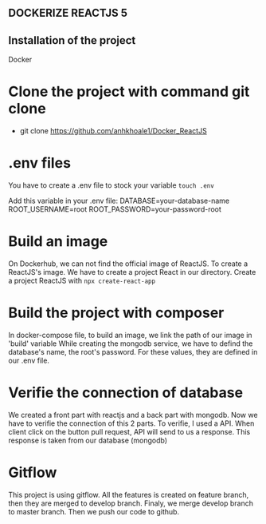 ## DOCKERIZE REACTJS 5

## Installation of the project

Docker

# Clone the project with command git clone

- git clone https://github.com/anhkhoale1/Docker_ReactJS

# .env files

You have to create a .env file to stock your variable
`touch .env`

Add this variable in your .env file:
DATABASE=your-database-name
ROOT_USERNAME=root
ROOT_PASSWORD=your-password-root

# Build an image

On Dockerhub, we can not find the official image of ReactJS. To create a ReactJS's image. We have to create a project React in our directory.
Create a project ReactJS with `npx create-react-app`

# Build the project with composer

In docker-compose file, to build an image, we link the path of our image in 'build' variable
While creating the mongodb service, we have to defind the database's name, the root's password. For these values, they are defined in our .env file.

# Verifie the connection of database

We created a front part with reactjs and a back part with mongodb. Now we have to verifie the connection of this 2 parts. 
To verifie, I used a API. When client click on the button pull request, API will send to us a response. This response is taken from our database (mongodb)

# Gitflow

This project is using gitflow. All the features is created on feature branch, then they are merged to develop branch.
Finaly, we merge develop branch to master branch. Then we push our code to github.
